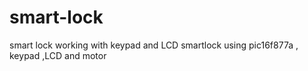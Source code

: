 # smart-lock
smart lock working with keypad and LCD
smartlock using pic16f877a , keypad ,LCD and motor
